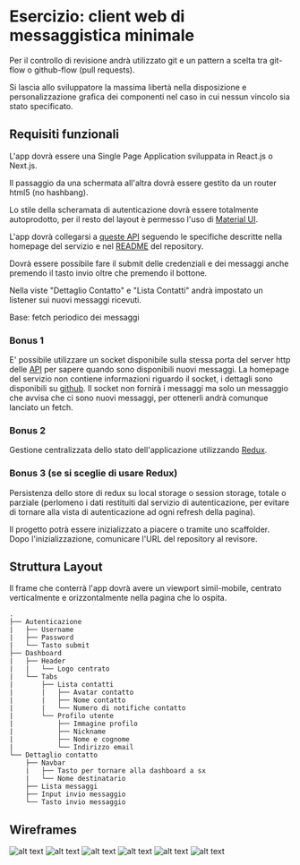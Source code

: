 # Esercizio: client web di messaggistica minimale

Per il controllo di revisione andrà utilizzato git e un pattern a scelta tra git-flow o github-flow (pull requests).

Si lascia allo sviluppatore la massima libertà nella disposizione e personalizzazione grafica dei componenti nel caso in cui nessun vincolo sia stato specificato.

## Requisiti funzionali

L'app dovrà essere una Single Page Application sviluppata in React.js o Next.js.

Il passaggio da una schermata all'altra dovrà essere gestito da un router html5 (no hashbang).

Lo stile della scheramata di autenticazione dovrà essere totalmente autoprodotto, per il resto del layout è permesso l'uso di [Material UI](https://mui.com/).

L'app dovrà collegarsi a [queste API](https://chat-server-challenge.herokuapp.com/) seguendo le specifiche descritte nella homepage del servizio e nel [README](https://github.com/bemindinteractive/chat-server-challenge/blob/main/README.md#chat-server-challenge) del repository.

Dovrà essere possibile fare il submit delle credenziali e dei messaggi anche premendo il tasto invio oltre che premendo il bottone.

Nella viste "Dettaglio Contatto" e "Lista Contatti" andrà impostato un listener sui nuovi messaggi ricevuti.

Base: fetch periodico dei messaggi

### Bonus 1

E' possibile utilizzare un socket disponibile sulla stessa porta del server http delle [API](https://chat-server-challenge.herokuapp.com/) per sapere quando sono disponibili nuovi messaggi.
La homepage del servizio non contiene informazioni riguardo il socket, i dettagli sono disponibili su [github](https://github.com/bemindinteractive/chat-server-challenge). Il socket non fornirà i messaggi ma solo un messaggio che avvisa che ci sono nuovi messaggi, per ottenerli andrà comunque lanciato un fetch.

### Bonus 2

Gestione centralizzata dello stato dell'applicazione utilizzando [Redux](https://redux.js.org/).

### Bonus 3 (se si sceglie di usare Redux)

Persistenza dello store di redux su local storage o session storage, totale o parziale (perlomeno i dati restituiti dal servizio di autenticazione, per evitare di tornare alla vista di autenticazione ad ogni refresh della pagina).

Il progetto potrà essere inizializzato a piacere o tramite uno scaffolder. Dopo l'inizializzazione, comunicare l'URL del repository al revisore.

## Struttura Layout

Il frame che conterrà l'app dovrà avere un viewport simil-mobile, centrato verticalmente e orizzontalmente nella pagina che lo ospita.

```
.
├── Autenticazione
|   ├── Username
|   ├── Password
|   └── Tasto submit
├── Dashboard
|   ├── Header
|   |   └── Logo centrato
|   └── Tabs
|       ├── Lista contatti
|       |   ├── Avatar contatto
|       |   ├── Nome contatto
|       |   └── Numero di notifiche contatto
|       └── Profilo utente
|           ├── Immagine profilo
|           ├── Nickname
|           ├── Nome e cognome
|           └── Indirizzo email
└── Dettaglio contatto
    ├── Navbar
    |   ├── Tasto per tornare alla dashboard a sx
    |   └── Nome destinatario
    ├── Lista messaggi
    ├── Input invio messaggio
    └── Tasto invio messaggio
```

## Wireframes

![alt text](./docs/images/login.png "Autenticazione")
![alt text](./docs/images/login_loading.png "Autenticazione in corso")
![alt text](./docs/images/profile.png "Profilo")
![alt text](./docs/images/contacts.png "Lista contatti")
![alt text](./docs/images/contacts_unread.png "Lista contatti con nuovi messaggi")
![alt text](./docs/images/contact_history.png "Dettaglio contatto")
